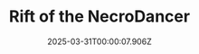 ---
title: "Rift of the NecroDancer"
id: 2073250
date: 2025-03-31T00:00:07.906Z
link: games/steam/recent/rift-of-the-necrodancer
image: http://media.steampowered.com/steamcommunity/public/images/apps/2073250/c098e2f779cadbb9e24a58a0e0763ec65b82b4b5.jpg
playtime_2weeks: 61
playtime_forever: 1493
playtime_windows_forever: 0
playtime_mac_forever: 0
playtime_linux_forever: 1493
playtime_deck_forever: 1493
---